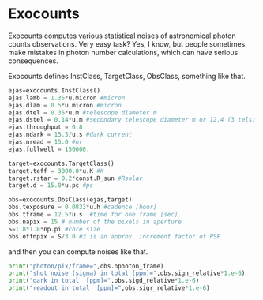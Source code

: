 # Exocounts

Exocounts computes various statistical noises of astronomical photon counts observations. Very easy task? Yes, I know, but people sometimes make mistakes in photon number calculations, which can have serious consequences.

Exocounts defines InstClass, TargetClass, ObsClass, something like that.

```python
ejas=exocounts.InstClass()
ejas.lamb = 1.35*u.micron #micron
ejas.dlam = 0.5*u.micron #micron
ejas.dtel = 0.35*u.m #telescope diameter m
ejas.dstel = 0.14*u.m #secondary telescope diameter m or 12.4 (3 tels)
ejas.throughput = 0.8
ejas.ndark = 15.5/u.s #dark current
ejas.nread = 15.0 #nr
ejas.fullwell = 150000.

target=exocounts.TargetClass()
target.teff = 3000.0*u.K #K
target.rstar = 0.2*const.R_sun #Rsolar
target.d = 15.0*u.pc #pc

obs=exocounts.ObsClass(ejas,target) 
obs.texposure = 0.0833*u.h #cadence [hour]
obs.tframe = 12.5*u.s  #time for one frame [sec]
obs.napix = 15 # number of the pixels in aperture 
S=1.8*1.8*np.pi #core size
obs.effnpix = S/3.0 #3 is an approx. increment factor of PSF
```

and then you can compute noises like that.
```python
print("photon/pix/frame=",obs.nphoton_frame)
print("shot noise (sigma) in total [ppm]=",obs.sign_relative*1.e-6)
print("dark in total  [ppm]=",obs.sigd_relative*1.e-6)
print("readout in total  [ppm]=",obs.sigr_relative*1.e-6)
```

